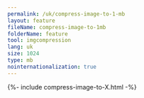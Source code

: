 ```yaml
---
permalink: /uk/compress-image-to-1-mb
layout: feature
fileName: compress-image-to-1mb
folderName: feature
tool: imgcompression
lang: uk
size: 1024
type: mb
nointernationalization: true
---
```

{%- include compress-image-to-X.html -%}
      